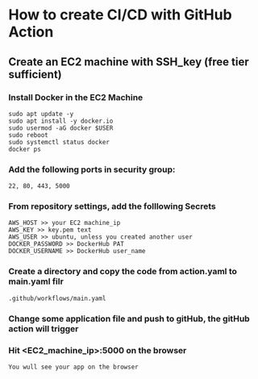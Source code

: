 # How to create CI/CD with GitHub Action

## Create an EC2 machine with SSH_key (free tier sufficient)

### Install Docker in the EC2 Machine

    sudo apt update -y
    sudo apt install -y docker.io
    sudo usermod -aG docker $USER
    sudo reboot
    sudo systemctl status docker
    docker ps


### Add the following ports in security group: 
    22, 80, 443, 5000


### From repository settings, add the folllowing Secrets
    AWS_HOST >> your EC2 machine_ip
    AWS_KEY >> key.pem text
    AWS_USER >> ubuntu, unless you created another user
    DOCKER_PASSWORD >> DockerHub PAT
    DOCKER_USERNAME >> DockerHub user_name

### Create a directory and copy the code from action.yaml to main.yaml filr

    .github/workflows/main.yaml

### Change some application file and push to gitHub, the gitHub action will trigger

### Hit <EC2_machine_ip>:5000 on the browser
    You wull see your app on the browser